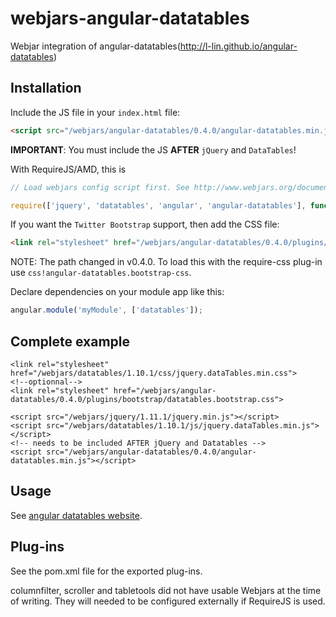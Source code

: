 webjars-angular-datatables
==========================

Webjar integration of angular-datatables(http://l-lin.github.io/angular-datatables)

Installation
------------

Include the JS file in your `index.html` file:

```html
<script src="/webjars/angular-datatables/0.4.0/angular-datatables.min.js"></script>
```

**IMPORTANT**: You must include the JS **AFTER** `jQuery` and `DataTables`!

With RequireJS/AMD, this is

```javascript
// Load webjars config script first. See http://www.webjars.org/documentation

require(['jquery', 'datatables', 'angular', 'angular-datatables'], function() {...});
```

If you want the `Twitter Bootstrap` support, then add the CSS file:

```html
<link rel="stylesheet" href="/webjars/angular-datatables/0.4.0/plugins/bootstrap/datatables.bootstrap.css">
```

NOTE: The path changed in v0.4.0. To load this with the require-css plug-in use `css!angular-datatables.bootstrap-css`.


Declare dependencies on your module app like this:

```javascript
angular.module('myModule', ['datatables']);
```

Complete example
----------------

```
<link rel="stylesheet" href="/webjars/datatables/1.10.1/css/jquery.dataTables.min.css">
<!--optionnal-->
<link rel="stylesheet" href="/webjars/angular-datatables/0.4.0/plugins/bootstrap/datatables.bootstrap.css">

<script src="/webjars/jquery/1.11.1/jquery.min.js"></script>
<script src="/webjars/datatables/1.10.1/js/jquery.dataTables.min.js"></script>
<!-- needs to be included AFTER jQuery and Datatables -->
<script src="/webjars/angular-datatables/0.4.0/angular-datatables.min.js"></script>
```


Usage
-----

See [angular datatables website](https://l-lin.github.io/angular-datatables).

Plug-ins
--------
See the pom.xml file for the exported plug-ins.

columnfilter, scroller and tabletools did not have usable Webjars at the time of writing. They will needed to be configured externally if RequireJS is used.
